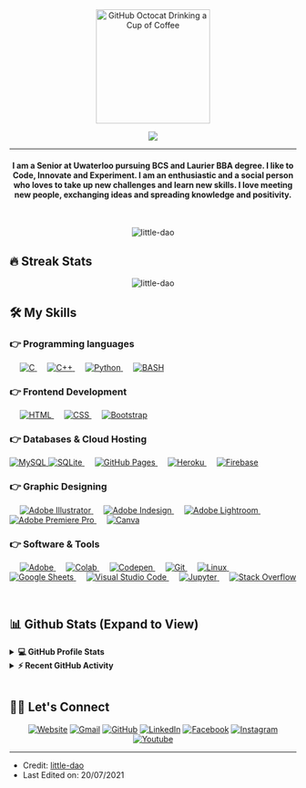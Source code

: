 <div>
	<div align="center">
		<img src="https://github.com/little-dao/little-dao/blob/58968b57b60677a6d0cf27df18d9487b2a12a446/GitHub.png" alt="GitHub Octocat Drinking a Cup of Coffee" height="200">
	</div>
</div>
<p align="center">
  <a href="https://github.com/DenverCoder1/readme-typing-svg"><img src="https://readme-typing-svg.herokuapp.com?lines=Computer+Science+Student;Full+Stack+Web+Developer;DS%20%7C%20C%26O%20%7C%20ML%20Enthusiast;Freelancer;Always%20learning%20new%20things&center=true&width=500&height=50"></a>
</p>
<hr/>
<h4 align="center">I am a Senior at Uwaterloo pursuing BCS and Laurier BBA degree. I like to Code, Innovate and Experiment. I am an enthusiastic and a social person who loves to take up new challenges and learn new skills. I love meeting new people, exchanging ideas and spreading knowledge and positivity.</h4>
<br>
<p align="center"> <img src="https://komarev.com/ghpvc/?username=little-dao&label=Profile%20views&color=0e75b6&style=plastic" alt="little-dao" /> </p>

## 🔥 Streak Stats
<p align="center"><img src="https://github-readme-streak-stats.herokuapp.com/?user=little-dao&theme=algolia" alt="little-dao" /></p>

## 🛠️ My Skills

### 👉 Programming languages

<p align="left">
  <span>&emsp;</span>
  <a href="https://www.cprogramming.com/" target="_blank">
    <img alt="C" src="https://img.shields.io/badge/C%20-%232370ED.svg?logo=c&logoColor=white">
  </a>
  <span>&emsp;</span>
  <a href="https://www.w3schools.com/cpp/" target="_blank">
    <img alt="C++" src="https://img.shields.io/badge/C++%20-%2300599C.svg?logo=c%2B%2B&logoColor=white">
  </a>
<!--
  <span>&emsp;</span>
  <a href="https://developer.mozilla.org/en-US/docs/Web/JavaScript" target="_blank">
    <img alt="JavaScript" src="https://img.shields.io/badge/JavaScript%20-%23F7DF1E.svg?logo=javascript&logoColor=black">
  </a>
  <span>&emsp;</span>
  <a href="https://www.java.com" target="_blank">
    <img alt="Java" src="https://img.shields.io/badge/Java-%23007396.svg?logo=java&logoColor=white">
  </a>
	-->
  <span>&emsp;</span>
  <a href="https://www.python.org" target="_blank">
    <img alt="Python" src="https://img.shields.io/badge/Python%20-%2314354C.svg?logo=python&logoColor=white">
  </a>
  <span>&emsp;</span>
  <a href="https://www.gnu.org/software/bash/">
    <img alt="BASH" src="https://img.shields.io/badge/Shell_Script-121011?style=for-the-badge&logo=gnu-bash&logoColor=white">
  </a>
</p>

### 👉 Frontend Development
<p align="left">
  <span>&emsp;</span>
  <a href="https://www.w3.org/html/" target="_blank">
    <img alt="HTML" src="https://img.shields.io/badge/HTML5%20-%23E34F26.svg?logo=html5&logoColor=white">
  </a>
  <span>&emsp;</span>
  <a href="https://www.w3schools.com/css/" target="_blank">
    <img alt="CSS" src="https://img.shields.io/badge/CSS%20-%231572B6.svg?logo=css3&logoColor=white">
  </a>
  <span>&emsp;</span>
  <a href="https://getbootstrap.com" target="_blank">
    <img alt="Bootstrap" src="https://img.shields.io/badge/Bootstrap-%23563D7C.svg?style=flat&logo=bootstrap&logoColor=white">
  </a>
</p>

### 👉 Databases & Cloud Hosting
<p align="left">
  <a href="https://www.mysql.com/">
    <img alt="MySQL" src="https://img.shields.io/badge/MySQL-%2300f.svg?style=flat&logo=mysql&logoColor=white">
  </a>
  <a href="https://www.sqlite.org/">
    <img alt="SQLite" src="https://img.shields.io/badge/sqlite-%2307405e.svg?style=flat&logo=sqlite&logoColor=white">
  </a>
  <span>&emsp;</span>
  <a href="https://www.github.com">
    <img alt="GitHub Pages" src="https://img.shields.io/badge/GitHub%20Pages-%23327FC7.svg?style=flat&logo=github&logoColor=white">
  </a>
  <span>&emsp;</span>
  <a href="https://www.heroku.com/">
    <img alt="Heroku" src="https://img.shields.io/badge/Heroku%20-%23430098.svg?logo=heroku&logoColor=white">
  </a>
  <span>&emsp;</span>
  <a href="https://firebase.google.com/">
    <img alt="Firebase" src="https://img.shields.io/badge/Firebase-%23316192.svg?logo=firebase&logoColor=white">
  </a>
</p>

### 👉 Graphic Designing
<p align="left">
  <span>&emsp;</span>
  <a href="https://www.adobe.com/in/products/illustrator.html" target="_blank">
    <img alt="Adobe Illustrator" src="https://img.shields.io/badge/Adobe%20Illustrator-%23FF9A00.svg?style=flat&logo=adobeillustrator&logoColor=white">
  </a>
  <span>&emsp;</span>
  <a href="https://www.adobe.com/in/products/indesign.html" target="_blank">
    <img alt="Adobe Indesign" src="https://img.shields.io/badge/Adobe%20Indesign-%23e749a0.svg?style=flat&logo=adobeindesign&logoColor=white">
  </a>
  <span>&emsp;</span>
  <a href="https://www.adobe.com/in/products/photoshop-lightroom.html" target="_blank">
    <img alt="Adobe Lightroom" src="https://img.shields.io/badge/Adobe%20Lightroom-%2300f.svg?style=flat&logo=adobelightroom&logoColor=white">
  </a>
  <span>&emsp;</span>
  <a href="https://www.adobe.com/in/products/premiere.html" target="_blank">
    <img alt="Adobe Premiere Pro" src="https://img.shields.io/badge/Adobe%20Premiere%20Pro-%2300f.svg?style=flat&logo=adobepremierepro&logoColor=white">
  </a>
  <span>&emsp;</span>
  <a href="#">
    <img alt="Canva" src="https://img.shields.io/badge/Canva-%2300C4CC.svg?style=flat&logo=Canva&logoColor=white">
  </a>
</p>

### 👉 Software & Tools
<p align="left">
  <span>&emsp;</span>
  <a href="#">
    <img alt="Adobe" src="https://img.shields.io/badge/Adobe%20-%23FF0000.svg?logo=adobe&logoColor=white">
  </a>
  <span>&emsp;</span>
  <a href="#">
    <img alt="Colab" src="https://img.shields.io/badge/Colab-00b56a.svg?logo=google-colab&logoColor=white">
  </a>
  <span>&emsp;</span>
  <a href="#">
    <img alt="Codepen" src="https://img.shields.io/badge/Codepen-000000.svg?logo=codepen&logoColor=white">
  </a>
  <span>&emsp;</span>
  <a href="#">
    <img alt="Git" src="https://img.shields.io/badge/Git%20-%23F05033.svg?logo=git&logoColor=white">
  </a>
  <span>&emsp;</span>
  <a href="#">
    <img alt="Linux" src="https://img.shields.io/badge/Linux-FCC624?style=flat&logo=linux&logoColor=black">
  </a>
  <span>&emsp;</span>
  <a href="#">
    <img alt="Google Sheets" src="https://img.shields.io/badge/Google%20Sheets%20-%2334A853.svg?logo=google%20sheets&logoColor=white">
  </a>
  <span>&emsp;</span>
  <a href="#">
    <img alt="Visual Studio Code" src="https://img.shields.io/badge/Visual%20Studio%20Code-0078d7.svg?logo=visual-studio-code&logoColor=white">
  </a>
  <span>&emsp;</span>
  <a href="#">
    <img alt="Jupyter" src="https://img.shields.io/badge/Jupyter%20-%23F37626.svg?logo=Jupyter&logoColor=white">
  </a>
  <span>&emsp;</span>
  <a href="#">
    <img alt="Stack Overflow" src="https://img.shields.io/badge/-Stack%20Overflow-FE7A16?logo=stack-overflow&logoColor=white">
  </a>
</p>

<br/>

## 📊 Github Stats (Expand to View)

<details>
  <summary><b>💻 GitHub Profile Stats</b></summary>
  <br/>
  <p align="center">
    <a href="https://github.com/anuraghazra/github-readme-stats"><img alt="little-dao's Github Stats" src="https://github-readme-stats.vercel.app/api?username=little-dao&show_icons=true&count_private=true&theme=algolia" height="192px"/></a>
  <br/>
  &nbsp;
    <img src="https://github-readme-stats.vercel.app/api/top-langs?username=little-dao&show_icons=true&locale=en&layout=compact&theme=algolia" alt="little-dao" height="192px"/>
  <br/>
  <b>Note:</b> Top languages is only a metric of the languages my public code consists of and doesn't reflect experience or skill level.
  </p>
</details>

<details>
  <summary><b>⚡ Recent GitHub Activity</b></summary>
  <br/>
   <a href="https://github.com/little-dao"><img alt="little-dao's Activity Graph" src="https://activity-graph.herokuapp.com/graph?username=little-dao&custom_title=little-dao's%20Contribution%20Graph&theme=react-dark" /></a>
  <br/>
</details>

<br/>

## 🙋‍♀️ Let's Connect
<p align="center">
  <a href="https://candida-noronha.web.app/"><img src="https://img.icons8.com/bubbles/50/000000/web.png" alt="Website"/></a>
  <a href="mailto:yinghe.zhu@example.com"><img src="https://img.icons8.com/bubbles/50/000000/gmail.png" alt="Gmail"/></a>
  <a href="https://github.com/little-dao"><img src="https://img.icons8.com/bubbles/50/000000/github.png" alt="GitHub"/></a>
  <a href="https://linkedin.com/in/yinghe-zhu"><img src="https://img.icons8.com/bubbles/50/000000/linkedin.png" alt="LinkedIn"/></a>
  <a href="https://www.facebook.com/your-profile"><img src="https://img.icons8.com/bubbles/50/000000/facebook-new.png" alt="Facebook"/></a>
  <a href="https://instagram.com/your-profile"><img src="https://img.icons8.com/bubbles/50/000000/instagram.png" alt="Instagram"/></a>
  <a href="https://www.youtube.com/channel/your-channel"><img src="https://img.icons8.com/bubbles/50/000000/youtube.png" alt="Youtube"/></a>
</p>

<hr/>

* Credit: [little-dao](https://github.com/little-dao)
* Last Edited on: 20/07/2021
